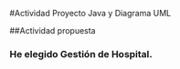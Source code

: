 #Actividad Proyecto Java y Diagrama UML

##Actividad propuesta

### He elegido Gestión de Hospital.


